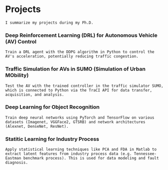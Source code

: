 # Projects
`I summarize my projects during my Ph.D.`

### Deep Reinforcement Learning (DRL) for Autonomous Vehicle (AV) Control
`Train a DRL agent with the DDPG algorithm in Python to control the AV's acceleration, potentially reducing traffic congestion.`

### Traffic Simulation for AVs in SUMO (Simulation of Urban MObility)
`Test the AV with the trained controller in the traffic simulator SUMO, which is connected to Python via the TraCI API for data transfer, acquisition, and analysis.`

### Deep Learning for Object Recognition
`Train deep neural networks using PyTorch and TensorFlow on various datasets (Imagenet, VGGFace2, GTSRB) and network architectures (Alexnet, DenseNet, ResNet).`

### Statitic Learning for Industry Process
`Apply statistical learning techniques like PCA and FDA in Matlab to extract latent features from industry process data (e.g. Tennessee-Eastman benchmark process). This is used for data modeling and fault diagnosis.`

